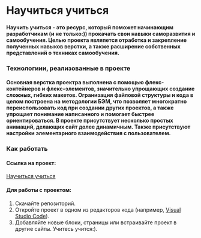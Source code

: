 # Научиться учиться
#### Научить учиться - это ресурс, который поможет начинающим разработчикам (и не только:)) прокачать свои навыки саморазвития и самообучения. Целью проекта являпется отработка и закрепление полученных навыков верстки, а также расширение собственных представлений о техниках самообучения.
### Технологиии, реализованные в проекте
#### Основная верстка проектра выполнена с помощью флекс-контейнеров и флекс-элементов, значительно упрощающих создание сложных, гибких макетов. Огранизация файловой структуры и кода в целом построена на методологии БЭМ, что позволяет многократно переиспользовать код при создании других проектов, а также упрощает понимание написанного и помогает быстрее ориентироваться. В проекте присутствует несколько простых анимаций, делающих сайт долее динамичным. Также присутствуют настройки элементарного взаимодействия с пользователем.
### Как работать

#### Ссылка на проект:
[Научиться учиться](https://natalyag07.github.io/how-to-learn/)

#### Для работы с проектом:
1. Скачайте репозиторий.
2. Откройте проект в одном из редакторов кода (например, [Visual Studio Code](https://code.visualstudio.com/)).
3. Добавляйте новые блоки, страницы или встраивайте проект в другие сайты. Учитесь учится:).
